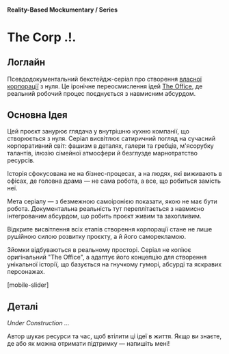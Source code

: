 #### Reality-Based Mockumentary / Series

# The Corp .!.

## Логлайн

Псевдодокументальний бекстейдж-серіал про створення [власної корпорації](/vision) з нуля. Це іронічне переосмислення ідей [The Office](https://www.imdb.com/title/tt0386676/), де реальний робочий процес поєднується з навмисним абсурдом.

## Основна Ідея

Цей проєкт занурює глядача у внутрішню кухню компанії, що створюється з нуля. Серіал висвітлює сатиричний погляд на сучасний корпоративний світ: фашизм в деталях, галери та гребців, м'ясорубку талантів, ілюзію сімейної атмосфери й безглузде марнотратство ресурсів.

Історія сфокусована не на бізнес-процесах, а на людях, які виживають в офісах, де головна драма — не сама робота, а все, що робиться замість неї.

Мета серіалу — з безмежною самоіронією показати, якою не має бути робота. Документальна реальність тут переплітається з навмисно інтегрованим абсурдом, що робить проєкт живим та захопливим. 

Відкрите висвітлення всіх етапів створення корпорації стане не лише рушійною силою розвитку проєкту, а й його саморекламою.

Зйомки відбуваються в реальному просторі. Серіал не копіює оригінальний "The Office", а адаптує його концепцію для створення унікальної історії, що базується на гнучкому гуморі, абсурді та яскравих персонажах.

[mobile-slider]

## Деталі

*Under Construction …*

Автор шукає ресурси та час, щоб втілити ці ідеї в життя. Якщо ви знаєте, де або як можна отримати підтримку — напишіть мені!